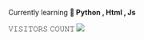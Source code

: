  Currently learning **🤖 Python , Html , Js**

𝚅𝙸𝚂𝙸𝚃𝙾𝚁𝚂 𝙲𝙾𝚄𝙽𝚃
 <img src="https://profile-counter.glitch.me/TechQaiser/count.svg" />
</p>
